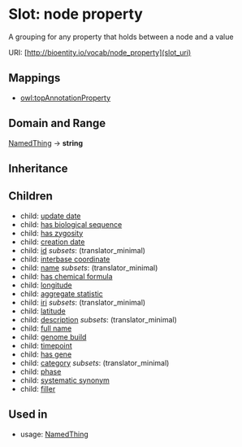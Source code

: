 # Slot: node property


A grouping for any property that holds between a node and a value

URI: [http://bioentity.io/vocab/node_property](slot_uri)
## Mappings

 * [owl:topAnnotationProperty](http://purl.obolibrary.org/obo/owl_topAnnotationProperty)
## Domain and Range

[NamedThing](NamedThing.md) -> **string**
## Inheritance

## Children

 *  child: [update date](update_date.md)
 *  child: [has biological sequence](has_biological_sequence.md)
 *  child: [has zygosity](has_zygosity.md)
 *  child: [creation date](creation_date.md)
 *  child: [id](id.md) *subsets*: (translator_minimal)
 *  child: [interbase coordinate](interbase_coordinate.md)
 *  child: [name](name.md) *subsets*: (translator_minimal)
 *  child: [has chemical formula](has_chemical_formula.md)
 *  child: [longitude](longitude.md)
 *  child: [aggregate statistic](aggregate_statistic.md)
 *  child: [iri](iri.md) *subsets*: (translator_minimal)
 *  child: [latitude](latitude.md)
 *  child: [description](description.md) *subsets*: (translator_minimal)
 *  child: [full name](full_name.md)
 *  child: [genome build](genome_build.md)
 *  child: [timepoint](timepoint.md)
 *  child: [has gene](has_gene.md)
 *  child: [category](category.md) *subsets*: (translator_minimal)
 *  child: [phase](phase.md)
 *  child: [systematic synonym](systematic_synonym.md)
 *  child: [filler](filler.md)
## Used in

 *  usage: [NamedThing](NamedThing.md)
